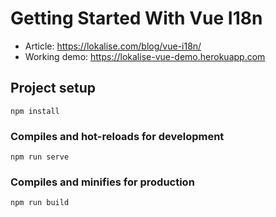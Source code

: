 # Getting Started With Vue I18n

* Article: https://lokalise.com/blog/vue-i18n/
* Working demo: https://lokalise-vue-demo.herokuapp.com

## Project setup
```
npm install
```

### Compiles and hot-reloads for development
```
npm run serve
```

### Compiles and minifies for production
```
npm run build
```

